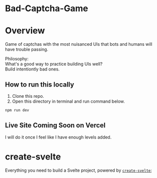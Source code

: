 # Bad-Captcha-Game

# Overview
Game of captchas with the most nuisanced UIs that bots and humans will have trouble passing.

Philosophy:<br>
What's a good way to practice building UIs well? <br>
Build intentiontly bad ones.


## How to run this locally
1. Clone this repo.
2. Open this directory in terminal and run command below.

```bash
npm run dev
```

## Live Site Coming Soon on Vercel

I will do it once I feel like I have enough levels added.


# create-svelte

Everything you need to build a Svelte project, powered by [`create-svelte`](https://github.com/sveltejs/kit/tree/master/packages/create-svelte);


